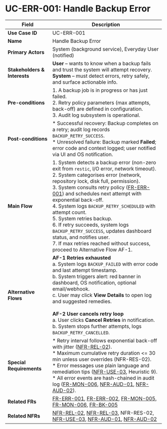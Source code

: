 # UC-ERR-001: Handle Backup Error

| Field                        | Description                                                                                                                                                                                                                                                                                                                                                                                                                                                                                                                                                                                                                                   |
|------------------------------|-----------------------------------------------------------------------------------------------------------------------------------------------------------------------------------------------------------------------------------------------------------------------------------------------------------------------------------------------------------------------------------------------------------------------------------------------------------------------------------------------------------------------------------------------------------------------------------------------------------------------------------------------|
| **Use Case ID**              | UC-ERR-001                                                                                                                                                                                                                                                                                                                                                                                                                                                                                                                                                                                                                                    |
| **Name**                     | Handle Backup Error                                                                                                                                                                                                                                                                                                                                                                                                                                                                                                                                                                                                                           |
| **Primary Actors**           | System (background service), Everyday User (notified)                                                                                                                                                                                                                                                                                                                                                                                                                                                                                                                                                                                         |
| **Stakeholders & Interests** | **User** – wants to know when a backup fails and trust the system will attempt recovery. <br> **System** – must detect errors, retry safely, and surface actionable info.                                                                                                                                                                                                                                                                                                                                                                                                                                                                     |
| **Pre-conditions**           | 1. A backup job is in progress or has just failed. <br> 2. Retry policy parameters (max attempts, back-off) are defined in configuration. <br> 3. Audit log subsystem is operational.                                                                                                                                                                                                                                                                                                                                                                                                                                                         |
| **Post-conditions**          | * Successful recovery: Backup completes on a retry; audit log records `BACKUP_RETRY_SUCCESS`. <br> * Unresolved failure: Backup marked **Failed**; error code and context logged; user notified via UI and OS notification.                                                                                                                                                                                                                                                                                                                                                                                                                   |
| **Main Flow**                | 1. System detects a backup error (non-zero exit from `restic`, I/O error, network timeout). <br> 2. System categorises error (network, repository lock, disk full, permission). <br> 3. System consults retry policy ([FR-ERR-001](3-1-7-Error-Handling-Resource-Management.md#frErr001)) and schedules next attempt with exponential back-off. <br> 4. System logs `BACKUP_RETRY_SCHEDULED` with attempt count. <br> 5. System retries backup. <br> 6. If retry succeeds, system logs `BACKUP_RETRY_SUCCESS`, updates dashboard status, and notifies user. <br> 7. If max retries reached without success, proceed to Alternative Flow AF-1. |
| **Alternative Flows**        | **AF-1 Retries exhausted** <br> a. System logs `BACKUP_FAILED` with error code and last attempt timestamp. <br> b. System triggers alert: red banner in dashboard, OS notification, optional email/webhook. <br> c. User may click **View Details** to open log and suggested remedies. <br><br> **AF-2 User cancels retry loop** <br> a. User clicks **Cancel Retries** in notification. <br> b. System stops further attempts, logs `BACKUP_RETRY_CANCELLED`.                                                                                                                                                                               |
| **Special Requirements**     | * Retry interval follows exponential back-off with jitter ([NFR-REL-02](3-4-2-Reliability-Stability.md#nfrRel02)). <br> * Maximum cumulative retry duration <= 30 min unless user overrides (NFR-RES-02). <br> * Error messages use plain language and remediation tips ([NFR-USE-03](3-4-3-Usability.md#nfrUse03), Heuristic 9). <br> * All error events are hash-chained in audit log ([FR-MON-006](3-1-6-Monitoring-Reporting.md#frMon006), [NFR-AUD-01](3-4-1-Performance.md#nfrAud01), [NFR-AUD-02](3-4-1-Performance.md#nfrAud02)).                                                                                                     |
| **Related FRs**              | [FR-ERR-001](3-1-7-Error-Handling-Resource-Management.md#frErr001), [FR-ERR-002](3-1-7-Error-Handling-Resource-Management.md#frErr002), [FR-MON-005](3-1-6-Monitoring-Reporting.md#frMon005), [FR-MON-006](3-1-6-Monitoring-Reporting.md#frMon006), [FR-BK-005](3-1-2-Backup-Operations.md#frBk005)                                                                                                                                                                                                                                                                                                                                           |
| **Related NFRs**             | [NFR-REL-02](3-4-2-Reliability-Stability.md#nfrRel02), [NFR-REL-03](3-4-2-Reliability-Stability.md#nfrRel03), NFR-RES-02, [NFR-USE-03](3-4-3-Usability.md#nfrUse03), [NFR-AUD-01](3-4-1-Performance.md#nfrAud01), [NFR-AUD-02](3-4-1-Performance.md#nfrAud02)                                                                                                                                                                                                                                                                                                                                                                                 |
